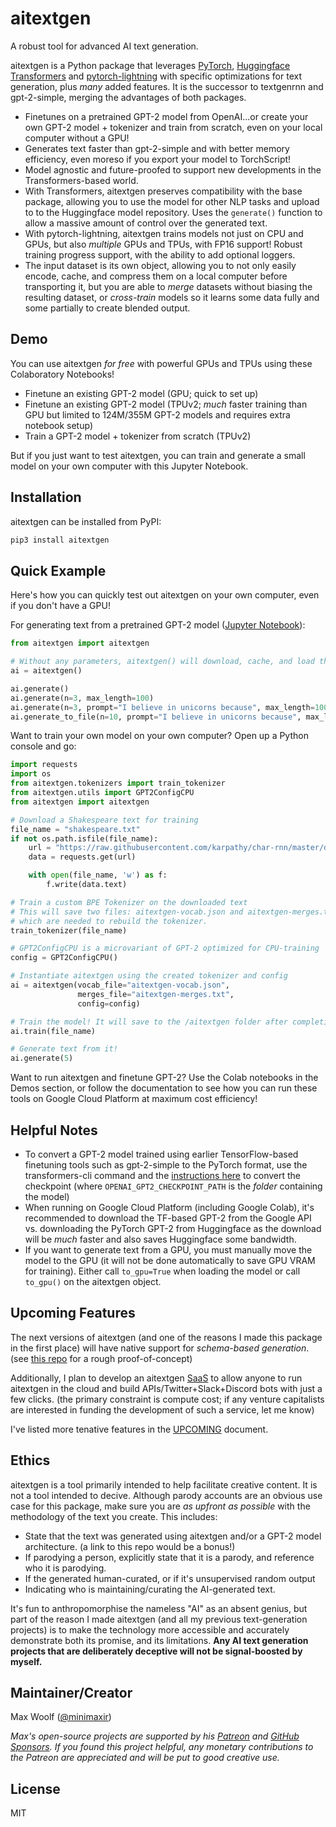 # aitextgen

A robust tool for advanced AI text generation.

aitextgen is a Python package that leverages [PyTorch](https://pytorch.org), [Huggingface Transformers](https://github.com/huggingface/transformers) and [pytorch-lightning](https://github.com/PyTorchLightning/pytorch-lightning) with specific optimizations for text generation, plus _many_ added features. It is the successor to textgenrnn and gpt-2-simple, merging the advantages of both packages.

- Finetunes on a pretrained GPT-2 model from OpenAI...or create your own GPT-2 model + tokenizer and train from scratch, even on your local computer without a GPU!
- Generates text faster than gpt-2-simple and with better memory efficiency, even moreso if you export your model to TorchScript!
- Model agnostic and future-proofed to support new developments in the Transformers-based world.
- With Transformers, aitextgen preserves compatibility with the base package, allowing you to use the model for other NLP tasks and upload to to the Huggingface model repository. Uses the `generate()` function to allow a massive amount of control over the generated text.
- With pytorch-lightning, aitextgen trains models not just on CPU and GPUs, but also _multiple_ GPUs and TPUs, with FP16 support! Robust training progress support, with the ability to add optional loggers.
- The input dataset is its own object, allowing you to not only easily encode, cache, and compress them on a local computer before transporting it, but you are able to _merge_ datasets without biasing the resulting dataset, or _cross-train_ models so it learns some data fully and some partially to create blended output.

## Demo

You can use aitextgen _for free_ with powerful GPUs and TPUs using these Colaboratory Notebooks!

- Finetune an existing GPT-2 model (GPU; quick to set up)
- Finetune an existing GPT-2 model (TPUv2; _much_ faster training than GPU but limited to 124M/355M GPT-2 models and requires extra notebook setup)
- Train a GPT-2 model + tokenizer from scratch (TPUv2)

But if you just want to test aitextgen, you can train and generate a small model on your own computer with this Jupyter Notebook.

## Installation

aitextgen can be installed from PyPI:

```sh
pip3 install aitextgen
```

## Quick Example

Here's how you can quickly test out aitextgen on your own computer, even if you don't have a GPU!

For generating text from a pretrained GPT-2 model ([Jupyter Notebook](/notebooks/generation_hello_world.ipynb)):

```python
from aitextgen import aitextgen

# Without any parameters, aitextgen() will download, cache, and load the 124M GPT-2 "small" model
ai = aitextgen()

ai.generate()
ai.generate(n=3, max_length=100)
ai.generate(n=3, prompt="I believe in unicorns because", max_length=100)
ai.generate_to_file(n=10, prompt="I believe in unicorns because", max_length=100, temperature=1.2)
```

Want to train your own model on your own computer? Open up a Python console and go:

```python
import requests
import os
from aitextgen.tokenizers import train_tokenizer
from aitextgen.utils import GPT2ConfigCPU
from aitextgen import aitextgen

# Download a Shakespeare text for training
file_name = "shakespeare.txt"
if not os.path.isfile(file_name):
	url = "https://raw.githubusercontent.com/karpathy/char-rnn/master/data/tinyshakespeare/input.txt"
	data = requests.get(url)

	with open(file_name, 'w') as f:
		f.write(data.text)

# Train a custom BPE Tokenizer on the downloaded text
# This will save two files: aitextgen-vocab.json and aitextgen-merges.txt,
# which are needed to rebuild the tokenizer.
train_tokenizer(file_name)

# GPT2ConfigCPU is a microvariant of GPT-2 optimized for CPU-training
config = GPT2ConfigCPU()

# Instantiate aitextgen using the created tokenizer and config
ai = aitextgen(vocab_file="aitextgen-vocab.json",
			   merges_file="aitextgen-merges.txt",
			   config=config)

# Train the model! It will save to the /aitextgen folder after completion
ai.train(file_name)

# Generate text from it!
ai.generate(5)
```

Want to run aitextgen and finetune GPT-2? Use the Colab notebooks in the Demos section, or follow the documentation to see how you can run these tools on Google Cloud Platform at maximum cost efficiency!

## Helpful Notes

- To convert a GPT-2 model trained using earlier TensorFlow-based finetuning tools such as gpt-2-simple to the PyTorch format, use the transformers-cli command and the [instructions here](https://huggingface.co/transformers/converting_tensorflow_models.html) to convert the checkpoint (where `OPENAI_GPT2_CHECKPOINT_PATH` is the _folder_ containing the model)
- When running on Google Cloud Platform (including Google Colab), it's recommended to download the TF-based GPT-2 from the Google API vs. downloading the PyTorch GPT-2 from Huggingface as the download will be _much_ faster and also saves Huggingface some bandwidth.
- If you want to generate text from a GPU, you must manually move the model to the GPU (it will not be done automatically to save GPU VRAM for training). Either call `to_gpu=True` when loading the model or call `to_gpu()` on the aitextgen object.

## Upcoming Features

The next versions of aitextgen (and one of the reasons I made this package in the first place) will have native support for _schema-based generation_. (see [this repo](https://github.com/minimaxir/gpt-2-keyword-generation) for a rough proof-of-concept)

Additionally, I plan to develop an aitextgen [SaaS](https://en.wikipedia.org/wiki/Software_as_a_service) to allow anyone to run aitextgen in the cloud and build APIs/Twitter+Slack+Discord bots with just a few clicks. (the primary constraint is compute cost; if any venture capitalists are interested in funding the development of such a service, let me know)

I've listed more tenative features in the [UPCOMING](UPCOMING.md) document.

## Ethics

aitextgen is a tool primarily intended to help facilitate creative content. It is not a tool intended to decive. Although parody accounts are an obvious use case for this package, make sure you are _as upfront as possible_ with the methodology of the text you create. This includes:

- State that the text was generated using aitextgen and/or a GPT-2 model architecture. (a link to this repo would be a bonus!)
- If parodying a person, explicitly state that it is a parody, and reference who it is parodying.
- If the generated human-curated, or if it's unsupervised random output
- Indicating who is maintaining/curating the AI-generated text.

It's fun to anthropomorphise the nameless "AI" as an absent genius, but part of the reason I made aitextgen (and all my previous text-generation projects) is to make the technology more accessible and accurately demonstrate both its promise, and its limitations. **Any AI text generation projects that are deliberately deceptive will not be signal-boosted by myself.**

## Maintainer/Creator

Max Woolf ([@minimaxir](https://minimaxir.com))

_Max's open-source projects are supported by his [Patreon](https://www.patreon.com/minimaxir) and [GitHub Sponsors](https://github.com/sponsors/minimaxir). If you found this project helpful, any monetary contributions to the Patreon are appreciated and will be put to good creative use._

## License

MIT

